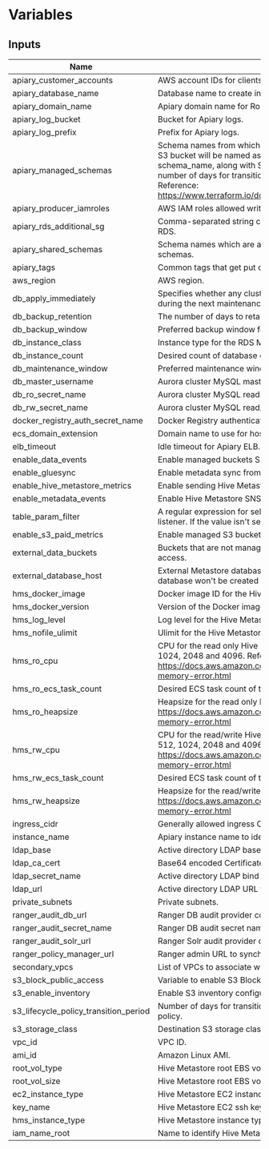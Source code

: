# Variables

## Inputs

| Name | Description | Type | Default | Required |
|------|-------------|:----:|:-----:|:-----:|
| apiary_customer_accounts | AWS account IDs for clients of this Metastore. | list | - | yes |
| apiary_database_name | Database name to create in RDS for Apiary. | string | `apiary` | no |
| apiary_domain_name | Apiary domain name for Route 53. | string | `` | no |
| apiary_log_bucket | Bucket for Apiary logs. | string | - | yes |
| apiary_log_prefix | Prefix for Apiary logs. | string | `` | no |
| apiary_managed_schemas | Schema names from which S3 bucket names will be derived, corresponding S3 bucket will be named as apiary_instance-aws_account-aws_region-schema_name, along with S3 storage properties like storage class and number of days for transitions. For valid values for S3 Storage classes, Reference: https://www.terraform.io/docs/providers/aws/r/s3_bucket.html#storage_class | list of map | `<list of map>` | no |
| apiary_producer_iamroles | AWS IAM roles allowed write access to managed Apiary S3 buckets. | map | `<map>` | no |
| apiary_rds_additional_sg | Comma-separated string containing additional security groups to attach to RDS. | list | `<list>` | no |
| apiary_shared_schemas | Schema names which are accessible from read-only metastore, default is all schemas. | list | `<list>` | no |
| apiary_tags | Common tags that get put on all resources. | map | - | yes |
| aws_region | AWS region. | string | - | yes |
| db_apply_immediately | Specifies whether any cluster modifications are applied immediately, or during the next maintenance window. | string | `false` | no |
| db_backup_retention | The number of days to retain backups for the RDS Metastore DB. | string | - | yes |
| db_backup_window | Preferred backup window for the RDS Metastore DB in UTC. | string | `02:00-03:00` | no |
| db_instance_class | Instance type for the RDS Metastore DB. | string | - | yes |
| db_instance_count | Desired count of database cluster instances. | string | `2` | no |
| db_maintenance_window | Preferred maintenance window for the RDS Metastore DB in UTC. | string | `wed:03:00-wed:04:00` | no |
| db_master_username | Aurora cluster MySQL master user name. | string | `apiary` | no |
| db_ro_secret_name | Aurora cluster MySQL read-only user SecretsManger secret name. | string | `` | no |
| db_rw_secret_name | Aurora cluster MySQL read/write user SecretsManager secret name. | string | `` | no |
| docker_registry_auth_secret_name | Docker Registry authentication SecretManager secret name. | string | `` | no |
| ecs_domain_extension | Domain name to use for hosted zone created by ECS service discovery. | string | `lcl` | no |
| elb_timeout | Idle timeout for Apiary ELB. | string | `1800` | no |
| enable_data_events | Enable managed buckets S3 event notifications. | string | `` | no |
| enable_gluesync | Enable metadata sync from Hive to the Glue catalog. | string | `` | no |
| enable_hive_metastore_metrics | Enable sending Hive Metastore metrics to CloudWatch. | string | `` | no |
| enable_metadata_events | Enable Hive Metastore SNS listener. | string | `` | no |
| table_param_filter | A regular expression for selecting necessary table parameters for the SNS listener. If the value isn't set, then no table parameters are selected. | string | `` | no |
| enable_s3_paid_metrics | Enable managed S3 buckets request and data transfer metrics. | string | `` | no |
| external_data_buckets | Buckets that are not managed by Apiary but added to Hive Metastore IAM role access. | list | `<list>` | no |
| external_database_host | External Metastore database host to support legacy installations, MySQL database won't be created by Apiary when this option is specified. | string | `` | no |
| hms_docker_image | Docker image ID for the Hive Metastore. | string | - | yes |
| hms_docker_version | Version of the Docker image for the Hive Metastore. | string | - | yes |
| hms_log_level | Log level for the Hive Metastore. | string | `INFO` | no |
| hms_nofile_ulimit | Ulimit for the Hive Metastore container. | string | `32768` | no |
| hms_ro_cpu | CPU for the read only Hive Metastore ECS task. Valid values can be 256, 512, 1024, 2048 and 4096. Reference: https://docs.aws.amazon.com/AmazonECS/latest/developerguide/task-cpu-memory-error.html | string | `512` | no |
| hms_ro_ecs_task_count | Desired ECS task count of the read only Hive Metastore service. | string | `2` | no |
| hms_ro_heapsize | Heapsize for the read only Hive Metastore. Valid values: https://docs.aws.amazon.com/AmazonECS/latest/developerguide/task-cpu-memory-error.html | string | - | yes |
| hms_rw_cpu | CPU for the read/write Hive Metastore ECS task. Valid values can be 256, 512, 1024, 2048 and 4096. Reference: https://docs.aws.amazon.com/AmazonECS/latest/developerguide/task-cpu-memory-error.html | string | `512` | no |
| hms_rw_ecs_task_count | Desired ECS task count of the read/write Hive Metastore service. | string | `2` | no |
| hms_rw_heapsize | Heapsize for the read/write Hive Metastore. Valid values: https://docs.aws.amazon.com/AmazonECS/latest/developerguide/task-cpu-memory-error.html | string | - | yes |
| ingress_cidr | Generally allowed ingress CIDR list. | list | - | yes |
| instance_name | Apiary instance name to identify resources in multi-instance deployments. | string | `` | no |
| ldap_base | Active directory LDAP base DN to search users and groups. | string | `` | no |
| ldap_ca_cert | Base64 encoded Certificate Authority bundle to validate LDAPS connections. | string | `` | no |
| ldap_secret_name | Active directory LDAP bind DN SecretsManager secret name. | string | `` | no |
| ldap_url | Active directory LDAP URL to configure Hadoop LDAP group mapping. | string | `` | no |
| private_subnets | Private subnets. | list | - | yes |
| ranger_audit_db_url | Ranger DB audit provider configuration. | string | `` | no |
| ranger_audit_secret_name | Ranger DB audit secret name. | string | `` | no |
| ranger_audit_solr_url | Ranger Solr audit provider configuration. | string | `` | no |
| ranger_policy_manager_url | Ranger admin URL to synchronize policies. | string | `` | no |
| secondary_vpcs | List of VPCs to associate with Service Discovery namespace. | list | `<list>` | no |
| s3_block_public_access | Variable to enable S3 Block Public Access. | bool | false | no |
| s3_enable_inventory | Enable S3 inventory configuration. | bool | false | no |
| s3_lifecycle_policy_transition_period | Number of days for transition to a different storage class using lifecycle policy. | string  | `30` | no |
| s3_storage_class | Destination S3 storage class for transition in the lifecycle policy. | string  | `INTELLIGENT_TIERING` | no |
| vpc_id | VPC ID. | string | - | yes |
| ami_id | Amazon Linux AMI. | string | - | no |
| root_vol_type | Hive Metastore root EBS volume type. | string | gp2 | no |
| root_vol_size | Hive Metastore root EBS volume size(GB). | string | 10 | no |
| ec2_instance_type| Hive Metastore EC2 instance type. | string | m5.large | no |
| key_name | Hive Metastore EC2 ssh key pair name. | string | automation | no |
| hms_instance_type | Hive Metastore instance type, possible values ecs, ec2. | string | ecs | no |
| iam_name_root | Name to identify Hive Metastore IAM roles. | string | hms | no |

